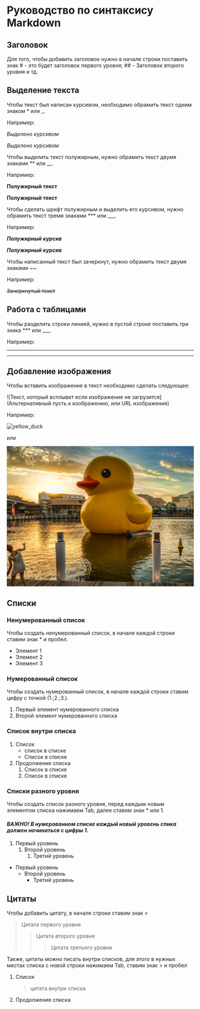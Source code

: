 # Руководство по синтаксису Markdown

## Заголовок

Для того, чтобы добавить заголовок нужно в начале строки поставить знак # - это будет заголовок первого уровня; ## - Заголовок второго уровня и тд.


## Выделение текста

Чтобы текст был написан курсивом, необходимо обрамить текст одним знаком * или _.

Например:

*Выделено курсивом*

_Выделено курсивом_

Чтобы выделить текст полужирным, нужно обрамить текст двумя знаками ** или __.

Например:

**Полужирный текст**

__Полужирный текст__

Чтобы сделать шрифт полужирным и выделить его курсивом, нужно обрамить текст тремя знаками *** или ___.

Например:

***Полужирный курсив***

___Полужирный курсив___

Чтобы написанный текст был зачеркнут, нужно обрамить текст двумя знаками ~~

Например:

~~Зачеркнутый текст~~

## Работа с таблицами

Чтобы разделить строки линией, нужно в пустой строке поставить три знака *** или ___.

Например:

___

***

## Добавление изображения

Чтобы вставить изображение в текст необходимо сделать следующее:

![Текст, который всплывет если изображение не загрузится](Альтернативный пусть к изображению, или URL изображения)

Например:

![yellow_duck](https://www.ridus.ru/images/2018/3/18/734624/in_article_418f49e535.png)

или 

![yellow_duck](YellowDuck.jpg)


## Списки

### **Ненумерованный список**

Чтобы создать ненумерованный список, в начале каждой строки ставим знак * и пробел.

* Элемент 1
* Элемент 2
* Элемент 3

### **Нумерованный список**

Чтобы создать нумерованный список, в начале каждой строки ставим цифру с точкой (1.;2.;3.).

1. Первый элемент нумерованного списка
2. Второй элемент нумерованного списка

### **Список внутри списка**

1. Список
    * список в списке
    * Список в списке
2. Продолжение списка
    1. Список в списке
    2. Список в списке

### **Списки разного уровня**

Чтобы создать список разного уровня, перед каждым новым элементом списка нажимаем Tab, далее ставим знак * или 1. 

#### ***ВАЖНО! В нумерованном списке каждый новый уровень спика должен начинаться с цифры 1.***

1. Первый уровень
    1. Второй уровень
        1. Третий уровень

* Первый уровень
    * Второй уровень
        * Третий уровень

## **Цитаты**

Чтобы добавить цитату, в начале строки ставим знак >

> Цитата первого уровня
>> Цитата второго уровня
>>> Цитата третьего уровня

Также, цитаты можно писать внутри списков, для этого в нужных местах списка с новой строки нажимаем Tab, ставим знак > и пробел

1. Список 
    > цитата внутри списка
2. Продолжение списка
